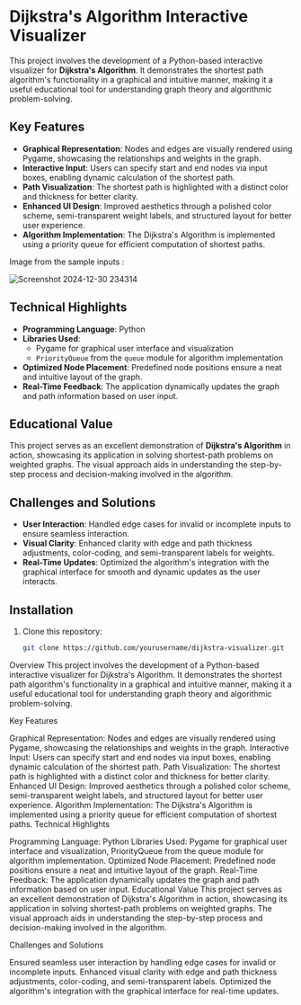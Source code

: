
# Dijkstra's Algorithm Interactive Visualizer

This project involves the development of a Python-based interactive visualizer for **Dijkstra's Algorithm**. It demonstrates the shortest path algorithm's functionality in a graphical and intuitive manner, making it a useful educational tool for understanding graph theory and algorithmic problem-solving.

## Key Features

- **Graphical Representation**: Nodes and edges are visually rendered using Pygame, showcasing the relationships and weights in the graph.
- **Interactive Input**: Users can specify start and end nodes via input boxes, enabling dynamic calculation of the shortest path.
- **Path Visualization**: The shortest path is highlighted with a distinct color and thickness for better clarity.
- **Enhanced UI Design**: Improved aesthetics through a polished color scheme, semi-transparent weight labels, and structured layout for better user experience.
- **Algorithm Implementation**: The Dijkstra's Algorithm is implemented using a priority queue for efficient computation of shortest paths.

Image from the sample inputs :

![Screenshot 2024-12-30 234314](https://github.com/user-attachments/assets/7fff6dc4-279d-4699-99bb-5e6aee577dce)

## Technical Highlights

- **Programming Language**: Python
- **Libraries Used**: 
  - Pygame for graphical user interface and visualization
  - `PriorityQueue` from the `queue` module for algorithm implementation
- **Optimized Node Placement**: Predefined node positions ensure a neat and intuitive layout of the graph.
- **Real-Time Feedback**: The application dynamically updates the graph and path information based on user input.

## Educational Value

This project serves as an excellent demonstration of **Dijkstra's Algorithm** in action, showcasing its application in solving shortest-path problems on weighted graphs. The visual approach aids in understanding the step-by-step process and decision-making involved in the algorithm.

## Challenges and Solutions

- **User Interaction**: Handled edge cases for invalid or incomplete inputs to ensure seamless interaction.
- **Visual Clarity**: Enhanced clarity with edge and path thickness adjustments, color-coding, and semi-transparent labels for weights.
- **Real-Time Updates**: Optimized the algorithm's integration with the graphical interface for smooth and dynamic updates as the user interacts.

## Installation

1. Clone this repository:
   ```bash
   git clone https://github.com/yourusername/dijkstra-visualizer.git
Overview
This project involves the development of a Python-based interactive visualizer for Dijkstra's Algorithm. It demonstrates the shortest path algorithm's functionality in a graphical and intuitive manner, making it a useful educational tool for understanding graph theory and algorithmic problem-solving.

Key Features

Graphical Representation: Nodes and edges are visually rendered using Pygame, showcasing the relationships and weights in the graph.
Interactive Input: Users can specify start and end nodes via input boxes, enabling dynamic calculation of the shortest path.
Path Visualization: The shortest path is highlighted with a distinct color and thickness for better clarity.
Enhanced UI Design: Improved aesthetics through a polished color scheme, semi-transparent weight labels, and structured layout for better user experience.
Algorithm Implementation: The Dijkstra's Algorithm is implemented using a priority queue for efficient computation of shortest paths.
Technical Highlights

Programming Language: Python
Libraries Used: Pygame for graphical user interface and visualization, PriorityQueue from the queue module for algorithm implementation.
Optimized Node Placement: Predefined node positions ensure a neat and intuitive layout of the graph.
Real-Time Feedback: The application dynamically updates the graph and path information based on user input.
Educational Value
This project serves as an excellent demonstration of Dijkstra's Algorithm in action, showcasing its application in solving shortest-path problems on weighted graphs. The visual approach aids in understanding the step-by-step process and decision-making involved in the algorithm.

Challenges and Solutions

Ensured seamless user interaction by handling edge cases for invalid or incomplete inputs.
Enhanced visual clarity with edge and path thickness adjustments, color-coding, and semi-transparent labels.
Optimized the algorithm's integration with the graphical interface for real-time updates.
